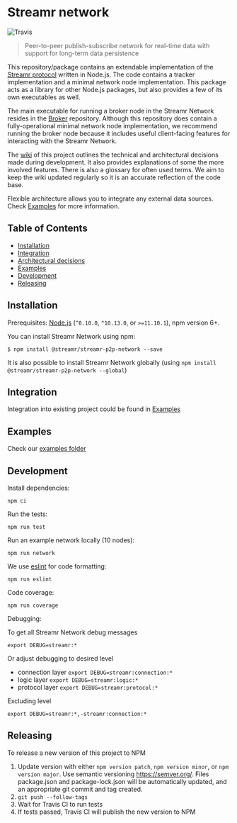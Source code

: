 # Streamr network 
 ![Travis](https://travis-ci.com/streamr-dev/network.svg?token=qNNVCnYJo1fz18VTNpPZ&branch=master)
 
> Peer-to-peer publish-subscribe network for real-time data with support for long-term data persistence

This repository/package contains an extendable implementation of the
[Streamr protocol](https://github.com/streamr-dev/streamr-specs/blob/master/PROTOCOL.md) written in Node.js.
The code contains a tracker implementation and a minimal network node implementation.
This package acts as a library for other Node.js packages, but also provides a few of its own executables as well.


The main executable for running a broker node in the Streamr Network resides in the
[Broker](https://github.com/streamr-dev/broker) repository. Although this repository does contain a
fully-operational minimal network node implementation, we recommend running the broker node because it includes
useful client-facing features for interacting with the Streamr Network. 

The [wiki](https://github.com/streamr-dev/network/wiki) of this project outlines the technical and architectural
decisions made during development. It also provides explanations of some the more involved features. There is also a
glossary for often used terms. We aim to keep the wiki updated regularly so it is an accurate reflection of the code
base.

Flexible architecture allows you to integrate any external data sources.
Check [Examples](#examples) for more information.


## Table of Contents
- [Installation](#installation)
- [Integration](#integration)
- [Architectural decisions](https://github.com/streamr-dev/network/wiki)
- [Examples](#examples)
- [Development](#development)
- [Releasing](#releasing)

## Installation

Prerequisites: [Node.js](https://nodejs.org/) (`^8.10.0`, `^10.13.0`, or `>=11.10.1`), npm version 6+.

You can install Streamr Network using npm:

```
$ npm install @streamr/streamr-p2p-network --save
```

It is also possible to install Streamr Network globally (using `npm install @streamr/streamr-p2p-network --global`)

## Integration

Integration into existing project could be found in [Examples](./examples)

## Examples

Check our [examples folder](./examples)

## Development

Install dependencies:

    npm ci
    
Run the tests:

    npm run test

Run an example network locally (10 nodes):

    npm run network

We use [eslint](https://github.com/eslint/eslint) for code formatting:

    npm run eslint

Code coverage:

    npm run coverage
    
Debugging:

To get all Streamr Network debug messages  

    export DEBUG=streamr:*
    
Or adjust debugging to desired level 

- connection layer `export DEBUG=streamr:connection:*`
- logic layer `export DEBUG=streamr:logic:*`
- protocol layer `export DEBUG=streamr:protocol:*`

Excluding level

    export DEBUG=streamr:*,-streamr:connection:*
    
    
## Releasing

To release a new version of this project to NPM

1. Update version with either `npm version patch`, `npm version minor`, or `npm version major`. Use semantic versioning
https://semver.org/. Files package.json and package-lock.json will be automatically updated, and an appropriate git commit and tag created. 
2. `git push --follow-tags`
3. Wait for Travis CI to run tests
4. If tests passed, Travis CI will publish the new version to NPM
